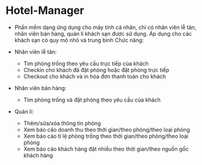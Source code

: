 # Hotel-Manager

- Phần mềm dạng ứng dụng cho máy tính cá nhân, chỉ có nhân viên lễ tân, nhân viên bán hàng, quản lí khách sạn được sử dụng. Áp dụng cho các khách sạn có quy mô nhỏ và trung binh
Chức năng:
- Nhân viên lễ tân:
    + Tìm phòng trống theo yêu cầu trực tiếp của khách
    + Checkin cho khách đã đặt phòng hoặc đặt phòng trực tiếp
    + Checkout cho khách và in hóa đơn thanh toán cho khách

- Nhân viên bán hàng:
    + Tìm phòng trống và đặt phòng theo yêu cầu của khách

- Quản lí:
    + Thêm/sửa/xóa thông tin phòng
    + Xem báo cáo doanh thu theo thời gian/theo phòng/theo loại phòng
    + Xem báo cáo tỉ lệ phòng trống theo thời gian/theo phòng/theo loại phòng
    + Xem báo cáo khách hàng đặt nhiều theo thời gian/theo nguồn gốc khách hàng

